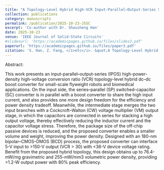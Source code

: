 ```yaml
---
title: "A Topology-Level Hybrid High-VCR Input-Parallel–Output-Series Step-Up DC–DC Converter for Flyweight Applications"
collection: publications
category: manuscripts
permalink: /publication/2025-10-23-JSSC
excerpt: 'Co-author with Dr. Shousheng Han'
date: 2025-10-23
venue: 'IEEE Journal of Solid-State Circuits'
#slidesurl: 'https://academicpages.github.io/files/slides3.pdf'
paperurl: 'https://academicpages.github.io/files/paper3.pdf'
citation: 'S. Han, Z. Fang, </i>etc</i>. &quot;A Topology-Level Hybrid High-VCR Input-Parallel–Output-Series Step-Up DC–DC Converter for Flyweight Applications,&quot; <i>IEEE Journal of Solid-State Circuits</i>. Early access, pp. 1-12, Oct. 2025, doi: 10.1109/JSSC.2025.3618957.'
---
```

Abstract:

This work presents an input-parallel–output-series (IPOS) high-power-density high-voltage conversion ratio (VCR) topology-level hybrid dc–dc boost converter for small-scale flyweight robots and biomedical applications. On the input side, the series–parallel (SP) switched-capacitor (SC) converter is in parallel with a boost converter to share the high input current, and also provides one more design freedom for the efficiency and power density tradeoff. Meanwhile, the intermediate stage merges the two input branches with a Cockcroft–Walton (CW) voltage multiplier (VM) output stage, in which the capacitors are connected in series for stacking a high output voltage, thereby effectively reducing the inductor current and the capacitor voltage stress. Therefore, the package size of the off-chip passive devices is reduced, and the proposed converter enables a smaller volume and weight, improving the power density. Designed with an 180-nm bipolar–CMOS–DMOS (BCD) process, the proposed converter can interface 5-V input to >150-V output (VCR > 30) with <36-V device voltage rating. Benefit from the proposed hybrid topology, this design obtains up to 76.4-mW/mg gravimetric and 255-mW/mm3 volumetric power density, providing >1.2-W output power with 80% peak efficiency.
